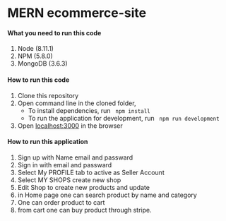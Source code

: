 # MERN ecommerce-site



#### What you need to run this code
1. Node (8.11.1)
2. NPM (5.8.0)
3. MongoDB (3.6.3)

####  How to run this code
1. Clone this repository
2. Open command line in the cloned folder,
   - To install dependencies, run ```  npm install  ```
   - To run the application for development, run ```  npm run development  ```
4. Open [localhost:3000](http://localhost:3000/) in the browser

####  How to run this application
1. Sign up with Name email and passward
2. Sign in with email and passward
3. Select My PROFILE tab to active as Seller Account
4. Select MY SHOPS create new shop
5. Edit Shop to create new products and update
6. in Home page one can search product by name and category
7. One can order product to cart
8. from cart one can buy product through stripe.
